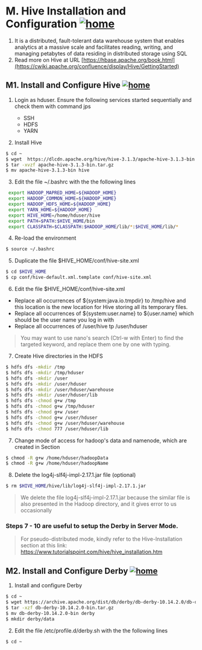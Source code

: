 # M. Hive Installation and Configuration [![home](https://github.com/choojun/choojun.github.io/assets/6356054/947da4b4-f259-4b82-8961-07ca48b2811a)](wsl)

1. It is a distributed, fault-tolerant data warehouse system that enables analytics at a massive scale and facilitates reading, writing, and managing petabytes of data residing in distributed storage using SQL
2. Read more on Hive at URL [https://hbase.apache.org/book.html](https://cwiki.apache.org/confluence/display/Hive/GettingStarted)

## M1. Install and Configure Hive [![home](https://github.com/choojun/choojun.github.io/assets/6356054/947da4b4-f259-4b82-8961-07ca48b2811a)](wsl)

1.	Login as hduser. Ensure the following services started sequentially and check them with command jps
    - SSH
    - HDFS
    - YARN

2. Install Hive
~~~bash
$ cd ~
$ wget  https://dlcdn.apache.org/hive/hive-3.1.3/apache-hive-3.1.3-bin.tar.gz
$ tar -xvzf apache-hive-3.1.3-bin.tar.gz
$ mv apache-hive-3.1.3-bin hive
~~~

3. Edit the file ~/.bashrc with the the following lines 
~~~bash
 export HADOOP_MAPRED_HOME=${HADOOP_HOME}
 export HADOOP_COMMON_HOME=${HADOOP_HOME}
 export HADOOP_HDFS_HOME=${HADOOP_HOME}
 export YARN_HOME=${HADOOP_HOME}
 export HIVE_HOME=/home/hduser/hive
 export PATH=$PATH:$HIVE_HOME/bin
 export CLASSPATH=$CLASSPATH:$HADOOP_HOME/lib/*:$HIVE_HOME/lib/*
~~~

4. Re-load the environment
~~~bash
$ source ~/.bashrc
~~~

5. Duplicate the file $HIVE_HOME/conf/hive-site.xml 
~~~bash
$ cd $HIVE_HOME
$ cp conf/hive-default.xml.template conf/hive-site.xml
~~~

6. Edit the file $HIVE_HOME/conf/hive-site.xml
* Replace all occurrences of ${system:java.io.tmpdir} to /tmp/hive and this location is the new location for Hive storing all its temporary files.
* Replace all occurrences of ${system:user.name} to ${user.name} which should be the user name you log in with
* Replace all occurrences of /user/hive tp /user/hduser
> You may want to use nano's search (Ctrl-w with Enter) to find the targeted keyword, and replace them one by one with typing.

7. Create Hive directories in the HDFS
~~~bash
$ hdfs dfs -mkdir /tmp
$ hdfs dfs -mkdir /tmp/hduser
$ hdfs dfs -mkdir /user
$ hdfs dfs -mkdir /user/hduser
$ hdfs dfs -mkdir /user/hduser/warehouse
$ hdfs dfs -mkdir /user/hduser/lib
$ hdfs dfs -chmod g+w /tmp
$ hdfs dfs -chmod g+w /tmp/hduser
$ hdfs dfs -chmod g+w /user
$ hdfs dfs -chmod g+w /user/hduser
$ hdfs dfs -chmod g+w /user/hduser/warehouse
$ hdfs dfs -chmod 777 /user/hduser/lib
~~~

7. Change mode of access for hadoop's data and namenode, which are created in Section 
~~~bash
$ chmod -R g+w /home/hduser/hadoopData
$ chmod -R g+w /home/hduser/hadoopName
~~~


8. Delete the log4j-slf4j-impl-2.17.1.jar file (optional)
~~~bash
$ rm $HIVE_HOME/hive/lib/log4j-slf4j-impl-2.17.1.jar
~~~
> We delete the file log4j-slf4j-impl-2.17.1.jar because the similar file is also presented in the Hadoop directory, and it gives error to us occasionally



### Steps 7 - 10 are useful to setup the Derby in Server Mode. 
> For pseudo-distributed mode, kindly refer to the Hive-Installation section at this link: https://www.tutorialspoint.com/hive/hive_installation.htm

## M2. Install and Configure Derby [![home](https://github.com/choojun/choojun.github.io/assets/6356054/947da4b4-f259-4b82-8961-07ca48b2811a)](wsl)

1. Install and configure Derby
~~~bash
$ cd ~
$ wget https://archive.apache.org/dist/db/derby/db-derby-10.14.2.0/db-derby-10.14.2.0-bin.tar.gz
$ tar -xzf db-derby-10.14.2.0-bin.tar.gz
$ mv db-derby-10.14.2.0-bin derby 
$ mkdir derby/data
~~~

2. Edit the file /etc/profile.d/derby.sh with the the following lines
~~~bash
$ cd ~
~~~

